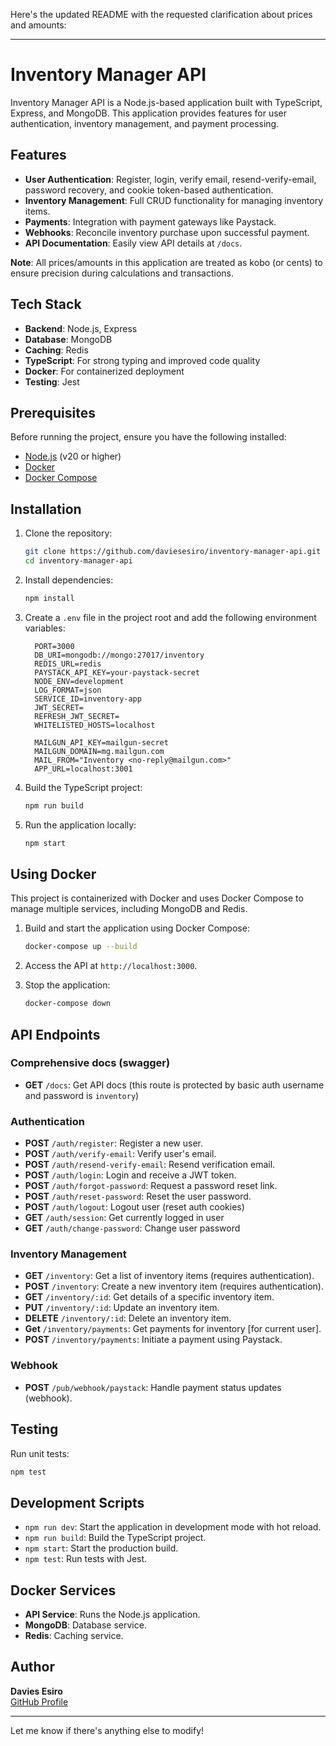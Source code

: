 Here's the updated README with the requested clarification about prices and amounts:

---

# Inventory Manager API

Inventory Manager API is a Node.js-based application built with TypeScript, Express, and MongoDB. This application provides features for user authentication, inventory management, and payment processing.

## Features

- **User Authentication**: Register, login, verify email, resend-verify-email, password recovery, and cookie token-based authentication.
- **Inventory Management**: Full CRUD functionality for managing inventory items.
- **Payments**: Integration with payment gateways like Paystack.
- **Webhooks**: Reconcile inventory purchase upon successful payment.
- **API Documentation**: Easily view API details at `/docs`.

**Note**: All prices/amounts in this application are treated as kobo (or cents) to ensure precision during calculations and transactions.

## Tech Stack

- **Backend**: Node.js, Express
- **Database**: MongoDB
- **Caching**: Redis
- **TypeScript**: For strong typing and improved code quality
- **Docker**: For containerized deployment
- **Testing**: Jest

## Prerequisites

Before running the project, ensure you have the following installed:

- [Node.js](https://nodejs.org/) (v20 or higher)
- [Docker](https://www.docker.com/)
- [Docker Compose](https://docs.docker.com/compose/)

## Installation

1. Clone the repository:

   ```bash
   git clone https://github.com/daviesesiro/inventory-manager-api.git
   cd inventory-manager-api
   ```

2. Install dependencies:

   ```bash
   npm install
   ```

3. Create a `.env` file in the project root and add the following environment variables:

    ```env
      PORT=3000
      DB_URI=mongodb://mongo:27017/inventory
      REDIS_URL=redis
      PAYSTACK_API_KEY=your-paystack-secret
      NODE_ENV=development
      LOG_FORMAT=json
      SERVICE_ID=inventory-app
      JWT_SECRET=
      REFRESH_JWT_SECRET=
      WHITELISTED_HOSTS=localhost

      MAILGUN_API_KEY=mailgun-secret
      MAILGUN_DOMAIN=mg.mailgun.com
      MAIL_FROM="Inventory <no-reply@mailgun.com>"
      APP_URL=localhost:3001
    ```

4. Build the TypeScript project:

   ```bash
   npm run build
   ```

5. Run the application locally:

   ```bash
   npm start
   ```

## Using Docker

This project is containerized with Docker and uses Docker Compose to manage multiple services, including MongoDB and Redis.

1. Build and start the application using Docker Compose:

   ```bash
   docker-compose up --build
   ```

2. Access the API at `http://localhost:3000`.

3. Stop the application:

   ```bash
   docker-compose down
   ```

## API Endpoints

### Comprehensive docs (swagger)

- **GET** `/docs`: Get API docs (this route is protected by basic auth username and password is `inventory`)

### Authentication

- **POST** `/auth/register`: Register a new user.
- **POST** `/auth/verify-email`: Verify user's email.
- **POST** `/auth/resend-verify-email`: Resend verification email.
- **POST** `/auth/login`: Login and receive a JWT token.
- **POST** `/auth/forgot-password`: Request a password reset link.
- **POST** `/auth/reset-password`: Reset the user password.
- **POST** `/auth/logout`: Logout user (reset auth cookies)
- **GET** `/auth/session`: Get currently logged in user
- **GET** `/auth/change-password`: Change user password

### Inventory Management

- **GET** `/inventory`: Get a list of inventory items (requires authentication).
- **POST** `/inventory`: Create a new inventory item (requires authentication).
- **GET** `/inventory/:id`: Get details of a specific inventory item.
- **PUT** `/inventory/:id`: Update an inventory item.
- **DELETE** `/inventory/:id`: Delete an inventory item.
- **Get** `/inventory/payments`: Get payments for inventory [for current user].
- **POST** `/inventory/payments`: Initiate a payment using Paystack.

### Webhook

- **POST** `/pub/webhook/paystack`: Handle payment status updates (webhook).

## Testing

Run unit tests:

```bash
npm test
```

## Development Scripts

- `npm run dev`: Start the application in development mode with hot reload.
- `npm run build`: Build the TypeScript project.
- `npm start`: Start the production build.
- `npm test`: Run tests with Jest.

## Docker Services

- **API Service**: Runs the Node.js application.
- **MongoDB**: Database service.
- **Redis**: Caching service.

## Author

**Davies Esiro**  
[GitHub Profile](https://github.com/daviesesiro)

---

Let me know if there's anything else to modify!

